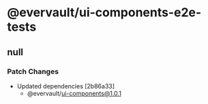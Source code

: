 # @evervault/ui-components-e2e-tests

## null

### Patch Changes

- Updated dependencies [2b86a33]
  - @evervault/ui-components@1.0.1
